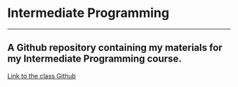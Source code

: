 # Intermediate Programming
---

A Github repository containing my materials for my Intermediate Programming course.
---

[Link to the class Github](https://github.com/lee2sman/intermediate-programming)